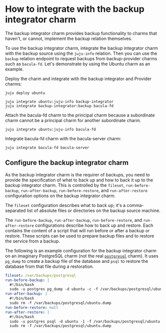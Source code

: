 # How to integrate with the backup integrator charm

The backup integrator charm provides backup functionality to charms that
haven't, or cannot, implement the backup relation themselves.

To use the backup integrator charm, integrate the backup integrator
charm with the backup source using the `juju-info` relation. Then you
can use the `backup` relation endpoint to request backups from
backup-provider charms such as `bacula-fd`. Let's
demonstrate by using the Ubuntu charm as an example.

Deploy the charm and integrate with the backup integrator 
and Provider charms:

```
juju deploy ubuntu

juju integrate ubuntu:juju-info backup-integrator
juju integrate backup-integrator:backup bacula-fd
```

Attach the bacula-fd charm to the principal charm because a
subordinate charm cannot be a principal charm for another
subordinate charm.

```
juju integrate ubuntu:juju-info bacula-fd
```

Integrate bacula-fd charm with the bacula-server charm:
```
juju integrate bacula-fd bacula-server
```

## Configure the backup integrator charm

As the backup integrator charm is the requirer of backups, you need to
provide the specification of what to back up and how to back it up to
the backup integrator charm. This is controlled by the `fileset`,
`run-before-backup`, `run-after-backup`, `run-before-restore`, and
`run-after-restore` configuration options on the backup integrator
charm.

The `fileset` configuration describes what to back up; it's a
comma-separated list of absolute files or directories on the backup
source machine.

The `run-before-backup`, `run-after-backup`, `run-before-restore`, and
`run-after-restore` configurations describe how to back up and restore.
Each contains the content of a script that will run before or after a
backup or restore. These scripts can be used to prepare backup files and
to restore the service from a backup.

The following is an example configuration for the backup integrator
charm on an imaginary PostgreSQL charm (not the
real [`postgresql`](https://charmhub.io/postgresql) charm). It uses
`pg_dump` to create a backup file of the database and `psql` to restore
the database from that file during a restoration.

```yaml
fileset: /var/backups/postgresql
run-before-backup: |
  #!/bin/bash
  sudo -u postgres pg_dump -d ubuntu -c -f /var/backups/postgresql/ubuntu.dump
run-after-backup: |
  #!/bin/bash
  sudo rm -f /var/backups/postgresql/ubuntu.dump
run-before-restore: null
run-after-restore: |
  #!/bin/bash
  sudo -u postgres psql -d ubuntu -1 -f /var/backups/postgresql/ubuntu.dump
  sudo rm -f /var/backups/postgresql/ubuntu.dump
```
